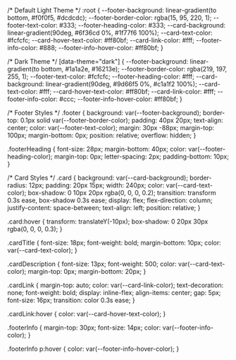 /* Default Light Theme */
:root {
  --footer-background: linear-gradient(to bottom, #f0f0f5, #dcdcdc);
  --footer-border-color: rgba(15, 95, 220, 1);
  --footer-text-color: #333;
  --footer-heading-color: #333;
  --card-background: linear-gradient(90deg, #6f36cd 0%, #1f77f6 100%);
  --card-text-color: #fcfcfc;
  --card-hover-text-color: #ff80bf;
  --card-link-color: #fff;
  --footer-info-color: #888;
  --footer-info-hover-color: #ff80bf;
}

/* Dark Theme */
[data-theme="dark"] {
  --footer-background: linear-gradient(to bottom, #1a1a2e, #16213e);
  --footer-border-color: rgba(219, 197, 255, 1);
  --footer-text-color: #fcfcfc;
  --footer-heading-color: #fff;
  --card-background: linear-gradient(90deg, #9d66f5 0%, #c1a1f2 100%);
  --card-text-color: #fff;
  --card-hover-text-color: #ff80bf;
  --card-link-color: #fff;
  --footer-info-color: #ccc;
  --footer-info-hover-color: #ff80bf;
}

/* Footer Styles */
.footer {
  background: var(--footer-background);
  border-top: 0.1px solid var(--footer-border-color);
  padding: 40px 20px;
  text-align: center;
  color: var(--footer-text-color);
  margin: 30px -88px;
  margin-top: 100px;
  margin-bottom: 0px;
  position: relative;
  overflow: hidden;
}

.footerHeading {
  font-size: 28px;
  margin-bottom: 40px;
  color: var(--footer-heading-color);
  margin-top: 0px;
  letter-spacing: 2px;
  padding-bottom: 10px;
}

/* Card Styles */
.card {
  background: var(--card-background);
  border-radius: 12px;
  padding: 20px 15px;
  width: 240px;
  color: var(--card-text-color);
  box-shadow: 0 10px 20px rgba(0, 0, 0, 0.2);
  transition: transform 0.3s ease, box-shadow 0.3s ease;
  display: flex;
  flex-direction: column;
  justify-content: space-between;
  text-align: left;
  position: relative;
}

.card:hover {
  transform: translateY(-10px);
  box-shadow: 0 20px 30px rgba(0, 0, 0, 0.3);
}

.cardTitle {
  font-size: 18px;
  font-weight: bold;
  margin-bottom: 10px;
  color: var(--card-text-color);
}

.cardDescription {
  font-size: 13px;
  font-weight: 500;
  color: var(--card-text-color);
  margin-top: 0px;
  margin-bottom: 20px;
}

.cardLink {
  margin-top: auto;
  color: var(--card-link-color);
  text-decoration: none;
  font-weight: bold;
  display: inline-flex;
  align-items: center;
  gap: 5px;
  font-size: 16px;
  transition: color 0.3s ease;
}

.cardLink:hover {
  color: var(--card-hover-text-color);
}

.footerInfo {
  margin-top: 30px;
  font-size: 14px;
  color: var(--footer-info-color);
}

.footerInfo p:hover {
  color: var(--footer-info-hover-color);
}
